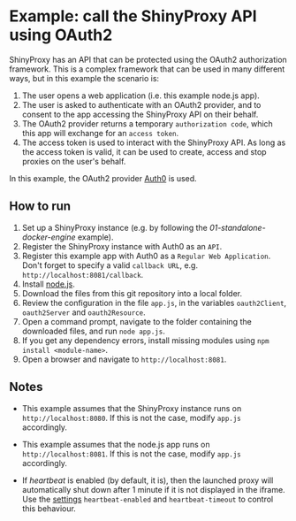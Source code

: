 # Example: call the ShinyProxy API using OAuth2

ShinyProxy has an API that can be protected using the OAuth2 authorization framework.
This is a complex framework that can be used in many different ways, but in this example the scenario is:

1. The user opens a web application (i.e. this example node.js app).
2. The user is asked to authenticate with an OAuth2 provider, and to consent to the app accessing the ShinyProxy API on their behalf.
3. The OAuth2 provider returns a temporary `authorization code`, which this app will exchange for an `access token`.
4. The access token is used to interact with the ShinyProxy API. As long as the access token is valid, it can be used to create,
access and stop proxies on the user's behalf.

In this example, the OAuth2 provider [Auth0](https://auth0.com) is used.

## How to run

1. Set up a ShinyProxy instance (e.g. by following the _01-standalone-docker-engine_ example).
2. Register the ShinyProxy instance with Auth0 as an `API`.
3. Register this example app with Auth0 as a `Regular Web Application`. Don't forget to specify a valid `callback URL`, e.g. `http://localhost:8081/callback`.
4. Install [node.js](https://nodejs.org).
5. Download the files from this git repository into a local folder.
6. Review the configuration in the file `app.js`, in the variables `oauth2Client`, `oauth2Server` and `oauth2Resource`.
7. Open a command prompt, navigate to the folder containing the downloaded files, and run `node app.js`.
8. If you get any dependency errors, install missing modules using `npm install <module-name>`.
9. Open a browser and navigate to `http://localhost:8081`.

## Notes

* This example assumes that the ShinyProxy instance runs on `http://localhost:8080`. If this is not the case, modify `app.js` accordingly.

* This example assumes that the node.js app runs on `http://localhost:8081`. If this is not the case, modify `app.js` accordingly.

* If _heartbeat_ is enabled (by default, it is), then the launched proxy will automatically shut down after 1 minute if it is not displayed in the iframe. Use the [settings](https://www.shinyproxy.io/configuration/#general) `heartbeat-enabled` and `heartbeat-timeout` to control this behaviour.